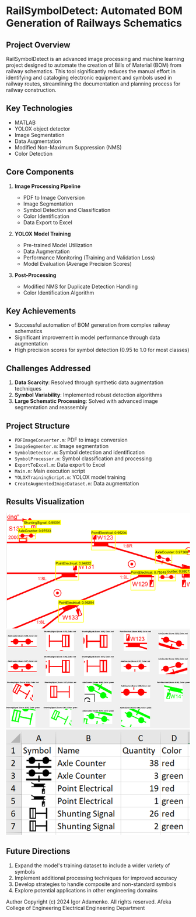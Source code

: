 # RailSymbolDetect: Automated BOM Generation of Railways Schematics

## Project Overview

RailSymbolDetect is an advanced image processing and machine learning project designed to automate the creation of Bills of Material (BOM) from railway schematics. This tool significantly reduces the manual effort in identifying and cataloging electronic equipment and symbols used in railway routes, streamlining the documentation and planning process for railway construction.

## Key Technologies

- MATLAB
- YOLOX object detector
- Image Segmentation
- Data Augmentation
- Modified Non-Maximum Suppression (NMS)
- Color Detection

## Core Components

1. **Image Processing Pipeline**
   - PDF to Image Conversion
   - Image Segmentation
   - Symbol Detection and Classification
   - Color Identification
   - Data Export to Excel

2. **YOLOX Model Training**
   - Pre-trained Model Utilization
   - Data Augmentation
   - Performance Monitoring (Training and Validation Loss)
   - Model Evaluation (Average Precision Scores)

3. **Post-Processing**
   - Modified NMS for Duplicate Detection Handling
   - Color Identification Algorithm

## Key Achievements

- Successful automation of BOM generation from complex railway schematics
- Significant improvement in model performance through data augmentation
- High precision scores for symbol detection (0.95 to 1.0 for most classes)

## Challenges Addressed

1. **Data Scarcity**: Resolved through synthetic data augmentation techniques
2. **Symbol Variability**: Implemented robust detection algorithms
3. **Large Schematic Processing**: Solved with advanced image segmentation and reassembly

## Project Structure

- `PDFImageConverter.m`: PDF to image conversion
- `ImageSegmenter.m`: Image segmentation
- `SymbolDetector.m`: Symbol detection and identification
- `SymbolProcessor.m`: Symbol classification and processing
- `ExportToExcel.m`: Data export to Excel
- `Main.m`: Main execution script
- `YOLOXTrainingScript.m`: YOLOX model training
- `CreateAugmentedImageDataset.m`: Data augmentation

## Results Visualization

![Result Example](Result1.png)
![Result Example](Result2.png)
![Result Example](Result3.png)


## Future Directions

1. Expand the model's training dataset to include a wider variety of symbols
2. Implement additional processing techniques for improved accuracy
3. Develop strategies to handle composite and non-standard symbols
4. Explore potential applications in other engineering domains

Author
Copyright (c) 2024 Igor Adamenko. All rights reserved. Afeka College of Engineering Electrical Engineering Department
